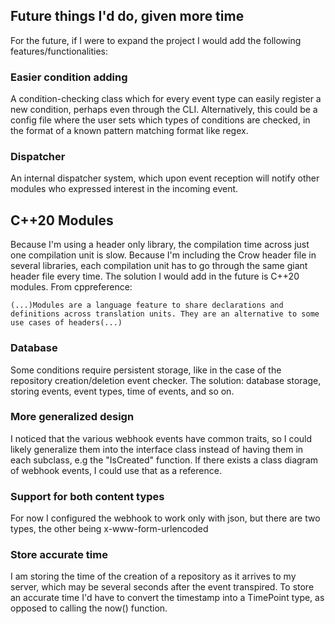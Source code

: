 ## Future things I'd do, given more time
For the future, if I were to expand the project I would add the following features/functionalities:

### Easier condition adding
A condition-checking class which for every event type can easily register a new condition, perhaps even through the CLI. Alternatively, this could be a config file where the user sets which types of conditions are checked, in the format of a known pattern matching format like regex.

### Dispatcher
An internal dispatcher system, which upon event reception will notify other modules who expressed interest in the incoming event.

## C++20 Modules
Because I'm using a header only library, the compilation time across just one compilation unit is slow. Because I'm including the Crow header file in several libraries, each compilation unit has to go through the same giant header file every time. The solution I would add in the future is C++20 modules. From cppreference:

`(...)Modules are a language feature to share declarations and definitions across translation units. They are an alternative to some use cases of headers(...)`

### Database
Some conditions require persistent storage, like in the case of the repository creation/deletion event checker. The solution: database storage, storing events, event types, time of events, and so on.

### More generalized design
I noticed that the various webhook events have common traits, so I could likely generalize them into the interface class instead of having them in each subclass, e.g the "IsCreated" function. If there exists a class diagram of webhook events, I could use that as a reference.

### Support for both content types
For now I configured the webhook to work only with json, but there are two types, the other being x-www-form-urlencoded

### Store accurate time
I am storing the time of the creation of a repository as it arrives to my server, which may be several seconds after the event transpired. To store an accurate time I'd have to convert the timestamp into a TimePoint type, as opposed to calling the now() function.
